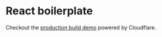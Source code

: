 # React boilerplate

Checkout the
[production build demo](https://3576f5e2.react-boilerplate-1tk.pages.dev/)
powered by Cloudflare.

